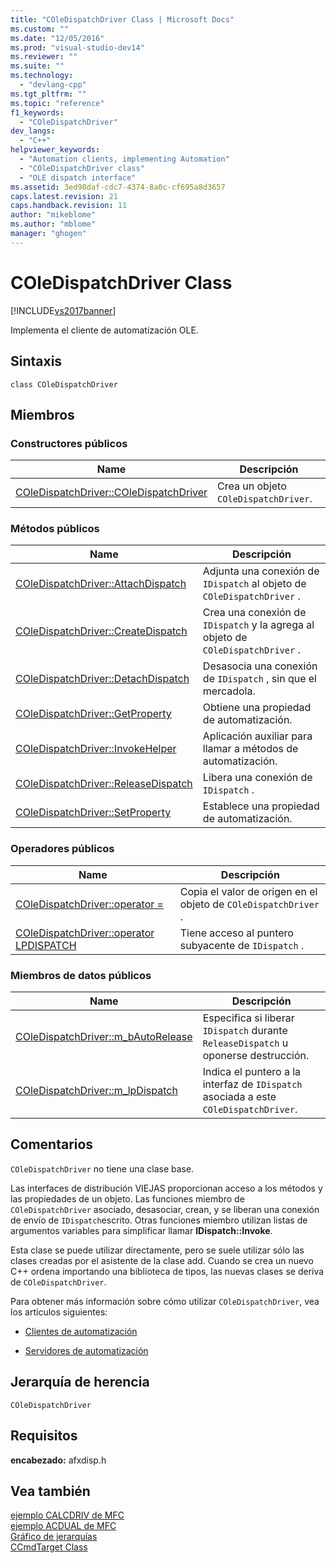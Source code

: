 ```yaml
---
title: "COleDispatchDriver Class | Microsoft Docs"
ms.custom: ""
ms.date: "12/05/2016"
ms.prod: "visual-studio-dev14"
ms.reviewer: ""
ms.suite: ""
ms.technology: 
  - "devlang-cpp"
ms.tgt_pltfrm: ""
ms.topic: "reference"
f1_keywords: 
  - "COleDispatchDriver"
dev_langs: 
  - "C++"
helpviewer_keywords: 
  - "Automation clients, implementing Automation"
  - "COleDispatchDriver class"
  - "OLE dispatch interface"
ms.assetid: 3ed98daf-cdc7-4374-8a0c-cf695a8d3657
caps.latest.revision: 21
caps.handback.revision: 11
author: "mikeblome"
ms.author: "mblome"
manager: "ghogen"
---
```

# COleDispatchDriver Class
[!INCLUDE[vs2017banner](../../assembler/inline/includes/vs2017banner.md)]

Implementa el cliente de automatización OLE.  
  
## Sintaxis  
  
```  
class COleDispatchDriver  
```  
  
## Miembros  
  
### Constructores públicos  
  
|Name|Descripción|  
|----------|-----------------|  
|[COleDispatchDriver::COleDispatchDriver](../Topic/COleDispatchDriver::COleDispatchDriver.md)|Crea un objeto `COleDispatchDriver`.|  
  
### Métodos públicos  
  
|Name|Descripción|  
|----------|-----------------|  
|[COleDispatchDriver::AttachDispatch](../Topic/COleDispatchDriver::AttachDispatch.md)|Adjunta una conexión de `IDispatch` al objeto de `COleDispatchDriver` .|  
|[COleDispatchDriver::CreateDispatch](../Topic/COleDispatchDriver::CreateDispatch.md)|Crea una conexión de `IDispatch` y la agrega al objeto de `COleDispatchDriver` .|  
|[COleDispatchDriver::DetachDispatch](../Topic/COleDispatchDriver::DetachDispatch.md)|Desasocia una conexión de `IDispatch` , sin que el mercadola.|  
|[COleDispatchDriver::GetProperty](../Topic/COleDispatchDriver::GetProperty.md)|Obtiene una propiedad de automatización.|  
|[COleDispatchDriver::InvokeHelper](../Topic/COleDispatchDriver::InvokeHelper.md)|Aplicación auxiliar para llamar a métodos de automatización.|  
|[COleDispatchDriver::ReleaseDispatch](../Topic/COleDispatchDriver::ReleaseDispatch.md)|Libera una conexión de `IDispatch` .|  
|[COleDispatchDriver::SetProperty](../Topic/COleDispatchDriver::SetProperty.md)|Establece una propiedad de automatización.|  
  
### Operadores públicos  
  
|Name|Descripción|  
|----------|-----------------|  
|[COleDispatchDriver::operator \=](../Topic/COleDispatchDriver::operator%20=.md)|Copia el valor de origen en el objeto de `COleDispatchDriver` .|  
|[COleDispatchDriver::operator LPDISPATCH](../Topic/COleDispatchDriver::operator%20LPDISPATCH.md)|Tiene acceso al puntero subyacente de `IDispatch` .|  
  
### Miembros de datos públicos  
  
|Name|Descripción|  
|----------|-----------------|  
|[COleDispatchDriver::m\_bAutoRelease](../Topic/COleDispatchDriver::m_bAutoRelease.md)|Especifica si liberar `IDispatch` durante `ReleaseDispatch` u oponerse destrucción.|  
|[COleDispatchDriver::m\_lpDispatch](../Topic/COleDispatchDriver::m_lpDispatch.md)|Indica el puntero a la interfaz de `IDispatch` asociada a este `COleDispatchDriver`.|  
  
## Comentarios  
 `COleDispatchDriver` no tiene una clase base.  
  
 Las interfaces de distribución VIEJAS proporcionan acceso a los métodos y las propiedades de un objeto.  Las funciones miembro de `COleDispatchDriver` asociado, desasociar, crean, y se liberan una conexión de envío de `IDispatch`escrito.  Otras funciones miembro utilizan listas de argumentos variables para simplificar llamar **IDispatch::Invoke**.  
  
 Esta clase se puede utilizar directamente, pero se suele utilizar sólo las clases creadas por el asistente de la clase add.  Cuando se crea un nuevo C\+\+ ordena importando una biblioteca de tipos, las nuevas clases se deriva de `COleDispatchDriver`.  
  
 Para obtener más información sobre cómo utilizar `COleDispatchDriver`, vea los artículos siguientes:  
  
-   [Clientes de automatización](../../mfc/automation-clients.md)  
  
-   [Servidores de automatización](../../mfc/automation-servers.md)  
  
## Jerarquía de herencia  
 `COleDispatchDriver`  
  
## Requisitos  
 **encabezado:** afxdisp.h  
  
## Vea también  
 [ejemplo CALCDRIV de MFC](../../top/visual-cpp-samples.md)   
 [ejemplo ACDUAL de MFC](../../top/visual-cpp-samples.md)   
 [Gráfico de jerarquías](../../mfc/hierarchy-chart.md)   
 [CCmdTarget Class](../../mfc/reference/ccmdtarget-class.md)